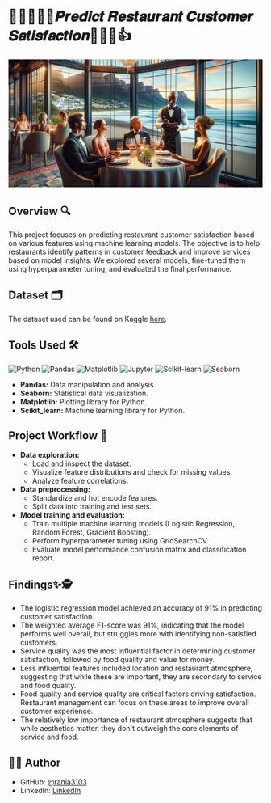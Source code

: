 # 👨‍🍳🍟🍔🔎𝑷𝒓𝒆𝒅𝒊𝒄𝒕 𝑹𝒆𝒔𝒕𝒂𝒖𝒓𝒂𝒏𝒕 𝑪𝒖𝒔𝒕𝒐𝒎𝒆𝒓 𝑺𝒂𝒕𝒊𝒔𝒇𝒂𝒄𝒕𝒊𝒐𝒏🥤💯🌮👍

<img src="img.jpg">

## Overview 🔍
This project focuses on predicting restaurant customer satisfaction based on various features using machine learning models. The objective is to help restaurants identify patterns in customer feedback and improve services based on model insights. We explored several models, fine-tuned them using hyperparameter tuning, and evaluated the final performance.

## Dataset 🗂️


The dataset used can be found on Kaggle [here](https://www.kaggle.com/datasets/rabieelkharoua/predict-restaurant-customer-satisfaction-dataset).

## Tools Used 🛠️
<p>  
  <img alt="Python" src="https://img.shields.io/badge/python-306998.svg?style=for-the-badge&logo=python&logoColor=white"/>
  <img alt="Pandas" src="https://img.shields.io/badge/pandas-%23150458.svg?style=for-the-badge&logo=pandas&logoColor=white"/>
  <img alt="Matplotlib" src="https://img.shields.io/badge/Matplotlib-%23ffffff.svg?style=for-the-badge&logo=Matplotlib&logoColor=black"/>
  <img alt="Jupyter" src="https://img.shields.io/badge/Jupyter-F37626.svg?style=for-the-badge&logo=Jupyter&logoColor=white"/>
  <img alt="Scikit-learn" src="https://img.shields.io/badge/scikit--learn-F7931E.svg?style=for-the-badge&logo=scikit-learn&logoColor=white"/>
  <img alt="Seaborn" src="https://img.shields.io/badge/Seaborn-3776AB?style=for-the-badge&logo=Seaborn&logoColor=white"/>

</p>

- **Pandas:** Data manipulation and analysis.
- **Seaborn:** Statistical data visualization.
- **Matplotlib:** Plotting library for Python.
- **Scikit_learn:** Machine learning library for Python.

## Project Workflow 🎯
- **Data exploration:**
  - Load and inspect the dataset.
  - Visualize feature distributions and check for missing values.
  - Analyze feature correlations.
- **Data preprocessing:** 
  - Standardize and hot encode features.
  - Split data into training and test sets.
- **Model training and evaluation:**
  - Train multiple machine learning models (Logistic Regression, Random Forest, Gradient Boosting).
  - Perform hyperparameter tuning using GridSearchCV.
  - Evaluate model performance confusion matrix and  classification report.
  
## Findings✨🕵
- The logistic regression model achieved an accuracy of 91% in predicting customer satisfaction.
- The weighted average F1-score was 91%, indicating that the model performs well overall, but struggles more with identifying non-satisfied customers.
- Service quality was the most influential factor in determining customer satisfaction, followed by food quality and value for money.
- Less influential features included location and restaurant atmosphere, suggesting that while these are important, they are secondary to service and food quality.
- Food quality and service quality are critical factors driving satisfaction. Restaurant management can focus on these areas to improve overall customer experience.
- The relatively low importance of restaurant atmosphere suggests that while aesthetics matter, they don't outweigh the core elements of service and food.

## 👩‍💻 Author

- GitHub: [@rania3103](https://github.com/rania3103)
- LinkedIn: [LinkedIn](https://linkedin.com/in/rania-abassi-24105a249)
